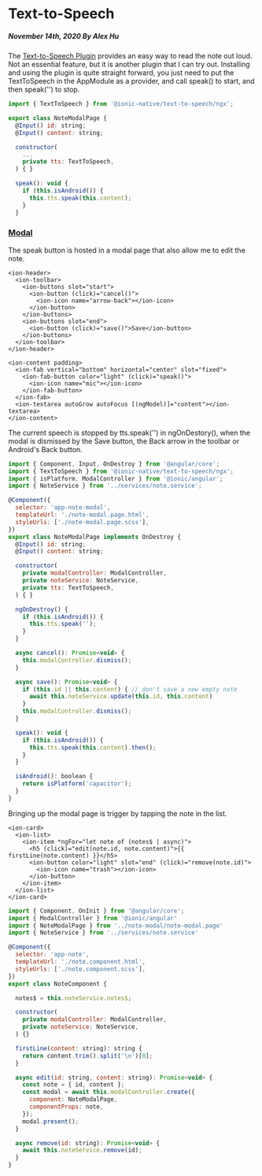# Text-to-Speech
##### November 14th, 2020 By Alex Hu

The [Text-to-Speech Plugin](https://ionicframework.com/docs/native/text-to-speech/)
provides an easy way to read the note out loud. Not an essential feature, but it is another plugin that I can try out.
Installing and using the plugin is quite straight forward, you just need to put the TextToSpeech in the
AppModule as a provider, and call speak() to start, and then speak('') to stop.

```js
import { TextToSpeech } from '@ionic-native/text-to-speech/ngx';

export class NoteModalPage {
  @Input() id: string;
  @Input() content: string;

  constructor(
    ...
    private tts: TextToSpeech,
  ) { }

  speak(): void {
    if (this.isAndroid()) {
      this.tts.speak(this.content);
    }
  }
```

### [Modal](https://ionicframework.com/docs/api/modal)

The speak button is hosted in a modal page that also allow me to edit the note.

```
<ion-header>
  <ion-toolbar>
    <ion-buttons slot="start">
      <ion-button (click)="cancel()">
        <ion-icon name="arrow-back"></ion-icon>
      </ion-button>
    </ion-buttons>
    <ion-buttons slot="end">
      <ion-button (click)="save()">Save</ion-button>
    </ion-buttons>
  </ion-toolbar>
</ion-header>

<ion-content padding>
  <ion-fab vertical="bottom" horizontal="center" slot="fixed">
    <ion-fab-button color="light" (click)="speak()">
      <ion-icon name="mic"></ion-icon>
    </ion-fab-button>
  </ion-fab>
  <ion-textarea autoGrow autoFocus [(ngModel)]="content"></ion-textarea>
</ion-content>
```

The current speech is stopped by tts.speak('') in ngOnDestory(), when the modal is
dismissed by the Save button, the Back arrow in the toolbar or Android's Back button.

```js
import { Component, Input, OnDestroy } from '@angular/core';
import { TextToSpeech } from '@ionic-native/text-to-speech/ngx';
import { isPlatform, ModalController } from '@ionic/angular';
import { NoteService } from '../services/note.service';

@Component({
  selector: 'app-note-modal',
  templateUrl: './note-modal.page.html',
  styleUrls: ['./note-modal.page.scss'],
})
export class NoteModalPage implements OnDestroy {
  @Input() id: string;
  @Input() content: string;

  constructor(
    private modalController: ModalController,
    private noteService: NoteService,
    private tts: TextToSpeech,
  ) { }

  ngOnDestroy() {
    if (this.isAndroid()) {
      this.tts.speak('');
    }
  }

  async cancel(): Promise<void> {
    this.modalController.dismiss();
  }

  async save(): Promise<void> {
    if (this.id || this.content) { // don't save a new empty note
      await this.noteService.update(this.id, this.content)
    }
    this.modalController.dismiss();
  }

  speak(): void {
    if (this.isAndroid()) {
      this.tts.speak(this.content).then();
    }
  }

  isAndroid(): boolean {
    return isPlatform('capacitor');
  }
}
```

Bringing up the modal page is trigger by tapping the note in the list.

```
<ion-card>
  <ion-list>
    <ion-item *ngFor="let note of (notes$ | async)">
      <h5 (click)="edit(note.id, note.content)">{{ firstLine(note.content) }}</h5>
      <ion-button color="light" slot="end" (click)="remove(note.id)">
        <ion-icon name="trash"></ion-icon>
      </ion-button>
    </ion-item>
  </ion-list>
</ion-card>
```

```js
import { Component, OnInit } from '@angular/core';
import { ModalController } from '@ionic/angular'
import { NoteModalPage } from '../note-modal/note-modal.page'
import { NoteService } from '../services/note.service'

@Component({
  selector: 'app-note',
  templateUrl: './note.component.html',
  styleUrls: ['./note.component.scss'],
})
export class NoteComponent {

  notes$ = this.noteService.notes$;

  constructor(
    private modalController: ModalController,
    private noteService: NoteService,
  ) {}

  firstLine(content: string): string {
    return content.trim().split('\n')[0];
  }

  async edit(id: string, content: string): Promise<void> {
    const note = { id, content };
    const modal = await this.modalController.create({
      component: NoteModalPage,
      componentProps: note,
    });
    modal.present();
  }

  async remove(id: string): Promise<void> {
    await this.noteService.remove(id);
  }
}
```
